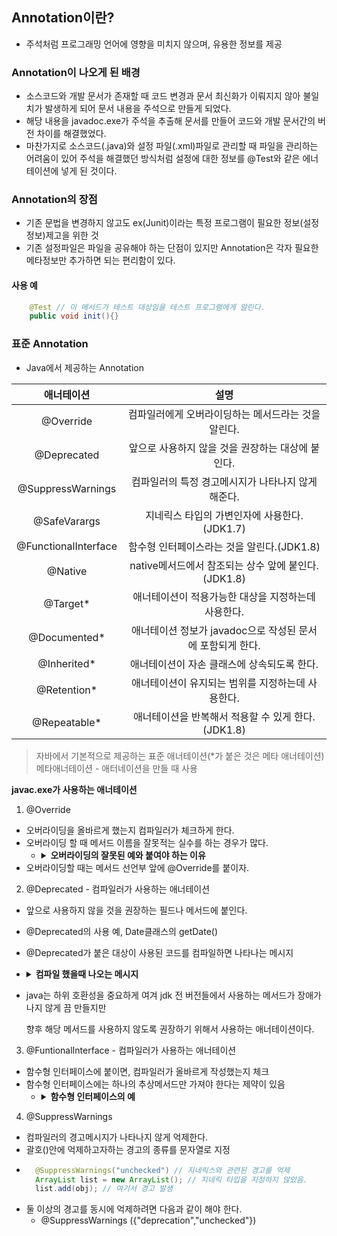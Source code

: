 ## Annotation이란?
- 주석처럼 프로그래밍 언어에 영향을 미치지 않으며, 유용한 정보를 제공

### Annotation이 나오게 된 배경
- 소스코드와 개발 문서가 존재할 때 코드 변경과 문서 최신화가 이뤄지지 않아 불일치가 발생하게 되어
  문서 내용을 주석으로 만들게 되었다.
- 해당 내용을 javadoc.exe가 주석을 추출해 문서를 만들어 코드와 개발 문서간의 버전 차이를
  해결했었다.
- 마찬가지로 소스코드(.java)와 설정 파일(.xml)파일로 관리할 때 파일을 관리하는 어려움이 있어
  주석을 해결했던 방식처럼 설정에 대한 정보를 @Test와 같은 에너테이션에 넣게 된 것이다.

### Annotation의 장점
- 기존 문법을 변경하지 않고도 ex(Junit)이라는 특정 프로그램이 필요한 정보(설정정보)제고을 위한
  것
- 기존 설정파일은 파일을 공유해야 하는 단점이 있지만 Annotation은 각자 필요한 메타정보만
  추가하면 되는 편리함이 있다.

#### 사용 예

``` java
    @Test // 이 메서드가 테스트 대상임을 테스트 프로그램에게 알린다.
    public void init(){}
```

### 표준 Annotation
- Java에서 제공하는 Annotation

| 애너테이션 | 설명 |
| :--: | :--: |
| @Override | 컴파일러에게 오버라이딩하는 메서드라는 것을 알린다. |
| @Deprecated | 앞으로 사용하지 않을 것을 권장하는 대상에 붙인다. |
| @SuppressWarnings | 컴파일러의 특정 경고메시지가 나타나지 않게 해준다. |
| @SafeVarargs | 지네릭스 타입의 가변인자에 사용한다.(JDK1.7) |
| @FunctionalInterface | 함수형 인터페이스라는 것을 알린다.(JDK1.8)
| @Native | native메서드에서 참조되는 상수 앞에 붙인다.(JDK1.8) |
| @Target* | 애너테이션이 적용가능한 대상을 지정하는데 사용한다. |
| @Documented* | 애너테이션 정보가 javadoc으로 작성된 문서에 포함되게 한다. |
| @Inherited* | 애너테이션이 자손 클래스에 상속되도록 한다. |
| @Retention* | 애너테이션이 유지되는 범위를 지정하는데 사용한다. |
| @Repeatable* | 애너테이션을 반복해서 적용할 수 있게 한다.(JDK1.8) |

> 자바에서 기본적으로 제공하는 표준 애너테이션(*가 붙은 것은 메타 애너테이션)
> 메타애너테이션 - 애터네이션을 만들 때 사용

**javac.exe가 사용하는 애너테이션**

1. @Override
- 오버라이딩을 올바르게 했는지 컴파일러가 체크하게 한다.
- 오버라이딩 할 때 메서드 이름을 잘못적는 실수를 하는 경우가 많다.
  - <details>
    <summary><strong>오버라이딩의 잘못된 예와 붙여야 하는 이유</strong></summary>
    <div>
    
    - class Parent{ void parentMethod() {} }
    - class Child extends Parent { void parentmethod() {}}
    - 위 같이 오버라이딩을 하려했으나 실수하는 경우 컴파일러가 오류를 잡아낼 수 없기 때문에 
  
      컴파일러에게 오버라이딩 한다고 알리고 컴파일 단계에서 에러를 검출하는 것이다.
    
    </div>
    </details>
- 오버라이딩할 때는 메서드 선언부 앞에 @Override를 붙이자.

2. @Deprecated - 컴파일러가 사용하는 애너테이션
- 앞으로 사용하지 않을 것을 권장하는 필드나 메서드에 붙인다.
- @Deprecated의 사용 예, Date클래스의 getDate()
- @Deprecated가 붙은 대상이 사용된 코드를 컴파일하면 나타나는 메시지
- <details>
  <summary><strong>컴파일 했을때 나오는 메시지</strong></summary>
  <div>

  - Note: AnnotationEx2.java uses or overrieds a deprecated API.
  - Node: Recompile with -Xlint:deprecation for details.
    - javac -xlint:deprecation AnnotationEx2.java ->
    - AnnotationEx2.java:21: warning: [deprecation] oldField in NewClass has been deprecated
    - nc.oldField = 10;

  </div>
  </details>
- java는 하위 호환성을 중요하게 여겨 jdk 전 버전들에서 사용하는 메서드가 장애가 나지 않게 끔 만들지만
 
  향후 해당 메서드를 사용하지 않도록 권장하기 위해서 사용하는 애너테이션이다.
3. @FuntionalInterface - 컴파일러가 사용하는 애너테이션
- 함수형 인터페이스에 붙이면, 컴파일러가 올바르게 작성했는지 체크
- 함수형 인터페이스에는 하나의 추상메서드만 가져야 한다는 제약이 있음
  - <details>
    <summary><strong>함수형 인터페이스의 예</strong></summary>
    <div>

    - @FunctionalInterface
      
      public interface Runnable { public abstract void run(); | // 추상 메서드

    </div>
    </details>
4. @SuppressWarnings
- 컴파일러의 경고메시지가 나타나지 않게 억제한다.
- 괄호()안에 억제하고자하는 경고의 종류를 문자열로 지정
- ```java
    @SuppressWarnings("unchecked") // 지네릭스와 관련된 경고를 억제
    ArrayList list = new ArrayList(); // 지네릭 타입을 지정하지 않았음.
    list.add(obj); // 여기서 경고 발생
  ```
- 둘 이상의 경고를 동시에 억제하려면 다음과 같이 해야 한다.
  - @SuppressWarnings ({"deprecation","unchecked"})